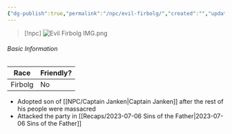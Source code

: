 ```yaml
---
{"dg-publish":true,"permalink":"/npc/evil-firbolg/","created":"","updated":""}
---
```



> [!npc]
> ![Evil Firbolg IMG.png](/img/user/z_Assets/Evil%20Firbolg%20IMG.png)

 ###### Basic Information
 
| **Race** | **Friendly?** |
| --------- | ---------- |
| Firbolg          |   No       | 

- Adopted son of [[NPC/Captain Janken\|Captain Janken]] after the rest of his people were massacred 
- Attacked the party in [[Recaps/2023-07-06 Sins of the Father\|2023-07-06 Sins of the Father]]